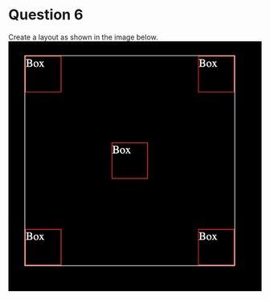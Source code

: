 # Question 6
Create a layout as shown in the image below.
![question_6](./assets/Q6.png "Question 6")
